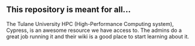 ## This repository is meant for all...

The Tulane University HPC (High-Performance Computing system), Cypress, is an awesome resource we have access to.  The admins do a great job running it and their wiki is a good place to start learning about it.

